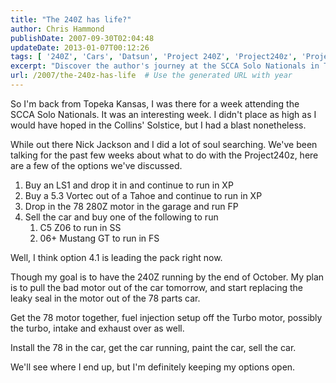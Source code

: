 ```yaml
---
title: "The 240Z has life?"
author: Chris Hammond
publishDate: 2007-09-30T02:04:48
updateDate: 2013-01-07T00:12:26
tags: [ '240Z', 'Cars', 'Datsun', 'Project 240Z', 'Project240z', 'Project240Zcom' ]
excerpt: "Discover the author's journey at the SCCA Solo Nationals in Topeka, Kansas, and their future plans for the Project240z in this exciting blog post!"
url: /2007/the-240z-has-life  # Use the generated URL with year
---
```

<p>So I'm back from Topeka Kansas, I was there for a week attending the SCCA Solo Nationals. It was an interesting week. I didn't place as high as I would have hoped in the Collins' Solstice, but I had a blast nonetheless.</p> <p>While out there Nick Jackson and I did a lot of soul searching. We've been talking for the past few weeks about what to do with the Project240z, here are a few of the options we've discussed.</p> <ol>     <li>Buy an LS1 and drop it in and continue to run in XP</li>     <li>Buy a 5.3 Vortec out of a Tahoe and continue to run in XP</li>     <li>Drop in the 78 280Z motor in the garage and run FP</li>     <li>Sell the car and buy one of the following to run     <ol>         <li>C5 Z06 to run in SS</li>         <li>06+ Mustang GT to run in FS</li>     </ol>     </li> </ol> <p>Well, I think option 4.1 is leading the pack right now.</p> <p>Though my goal is to have the 240Z running by the end of October. My plan is to pull the bad motor out of the car tomorrow, and start replacing the leaky seal in the motor out of the 78 parts car.</p> <p>Get the 78 motor together, fuel injection setup off the Turbo motor, possibly the turbo, intake and exhaust over as well.</p> <p>Install the 78 in the car, get the car running, paint the car, sell the car.</p> <p>We'll see where I end up, but I'm definitely keeping my options open.</p>

